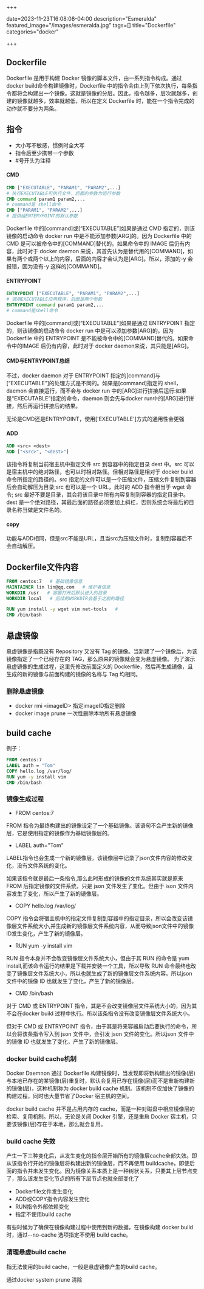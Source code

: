+++

date=2023-11-23T16:08:08-04:00
description="Esmeralda"
featured_image="/images/esmeralda.jpg"
tags=[]
title="Dockerfile"
categories="docker"

+++

## Dockerfile

Dockerfile 是用于构建 Docker 镜像的脚本文件，由一系列指令构成。通过 docker build命令构建镜像时，Dockerfile 中的指令会由上到下依次执行，每条指令都将会构建出一个镜像。这就是镜像的分层。因此，指令越多，层次就越多，创建的镜像就越多，效率就越低，所以在定义 Dockerfile 时，能在一个指令完成的动作就不要分为两条。

## 指令

* 大小写不敏感，惯例时全大写
* 指令后至少携带一个参数
* #号开头为注释

#### CMD

```dockerfile
CMD ["EXECUTABLE", "PARAM1", "PARAM2",...]
# 执行EXECUTABLE可执行文件，后面的参数为运行参数
CMD command param1 param2,...
# command是 shell命令
CMD ["PARAM1", "PARAM2",...]
# 提供给ENTERYPOINT的默认参数
```

Dockerfile 中的[command]或[“EXECUTABLE”]如果是通过 CMD 指定的，则该镜像的启动命令 docker run 中是不能添加参数[ARG]的。因为 Dockerfile 中的 CMD 是可以被命令中的[COMMAND]替代的。如果命令中的 IMAGE 后仍有内容，此时对于 docker daemon 来说，其首先认为是替代用的[COMMAND]，如果有两个或两个以上的内容，后面的内容才会认为是[ARG]。所以，添加的-y 会报错，因为没有-y 这样的[COMMAND]。

#### ENTRYPOINT

```dockerfile
ENTRYPOINT ["EXECUTABLE", "PARAM1", "PARAM2",...]
# 调用EXECUTABLE应用程序，后面是两个参数
ENTRYPOINT command param1 param2,...
# command是shell命令
```

Dockerfile 中的[command]或[“EXECUTABLE”]如果是通过 ENTRYPOINT 指定的，则该镜像的启动命令 docker run 中是可以添加参数[ARG]的。因为 Dockerfile 中的 ENTRYPOINT 是不能被命令中的[COMMAND]替代的。如果命令中的IMAGE 后仍有内容，此时对于 docker daemon来说，其只能是[ARG]。

#### CMD与ENTRYPOINT总结

不过，docker daemon 对于 ENTRYPOINT 指定的[command]与[“EXECUTABLE”]的处理方式是不同的。如果是[command]指定的 shell，daemon 会直接运行，而不会与 docker run 中的[ARG]进行拼接后运行:如果是“EXECUTABLE”指定的命令，daemon 则会先与docker run中的[ARG]进行拼接，然后再运行拼接后的结果。

无论是CMD还是ENTRYPOINT，使用['EXECUTABLE']方式的通用性会更强

#### ADD

```dockerfile
ADD <src> <dest>
ADD ["<src>", "<dest>"]
```

 该指令将复制当前宿主机中指定文件 src 到容器中的指定目录 dest 中。src 可以是宿主机中的绝对路径，也可以时相对路径。但相对路径是相对于 docker build 命令所指定的路径的。src 指定的文件可以是一个压缩文件，压缩文件复制到容器后会自动解压为目录;src 也可以是一个 URL，此时的 ADD 指令相当于 wget 命令; src 最好不要是目录，其会将该目录中所有内容复制到容器的指定目录中。dest 是一个绝对路径，其最后面的路径必须要加上斜杠，否则系统会将最后的目录名称当做是文件名的。

#### copy 

功能与ADD相同，但是src不能是URL，且当src为压缩文件时，复制到容器后不会自动解压。

## Dockerfile文件内容

```dockerfile
FROM centos:7   # 基础镜像信息
MAINTAINER lin lin@qq.com   # 维护者信息
WORKDIR /usr   # 容器打开后默认进入的目录
WORKDIR local   # 后续的WORKDIR会基于之前的路径

RUN yum install -y wget vim net-tools   # 
CMD /bin/bash
```

## 悬虚镜像

悬虚镜像是指既没有 Repository 又没有 Tag 的镜像。当新建了一个镜像后，为该镜像指定了一个已经存在的 TAG，那么原来的镜像就会变为悬虚镜像。
为了演示悬虚镜像的生成过程，这里先修改前面定义的 Dockerfile，然后再生成镜像，且生成的新的镜像与前面构建的镜像的名称与 Tag 均相同。

### 删除悬虚镜像

* docker rmi \<imageID\>   指定imageID指定删除
* docker image prune    一次性删除本地所有悬虚镜像



## build cache

例子：

```dockerfile
FROM centos:7
LABEL auth = "Tom"
COPY hello.log /var/log/
RUN yum -y install vim
CMD /bin/bash
```

### 镜像生成过程

* FROM centos:7

FROM 指令为最终构建出的镜像设定了一个基础镜像。该语句不会产生新的镜像层，它是使用指定的镜像作为基础镜像层的。

* LABEL auth="Tom"

LABEL指令也会生成一个新的镜像层，该镜像层中记录了json文件内容的修改变化，没有文件系统的变化。

如果该指令就是最后一条指令,那么此时形成的镜像的文件系统其实就是原来 FROM 后指定镜像的文件系统，只是 json 文件发生了变化。但由于 ison 文件内容发生了变化，所以产生了新的镜像层。

* COPY hello.log /var/log/

COPY 指令会将宿主机中的指定文件复制到容器中的指定目录，所以会改变该镜像层文件系统大小,并生成新的镜像层文件系统内容，从而导致json文件中的镜像ID发生变化，产生了新的镜像层。

* RUN yum -y install vim

RUN 指令本身并不会改变镜像层文件系统大小，但由于其 RUN 的命令是 yum install,而该命令运行的结果是下载并安装一个工具，所以导致 RUN 命令最终也改变了镜像层文件系统大小，所以也就生成了新的镜像层文件系统内容。所以json 文件中的镜像 ID 也就发生了变化，产生了新的镜像层。

* CMD /bin/bash

对于 CMD 或 ENTRYPOINT 指令，其是不会改变镜像层文件系统大小的，因为其不会在docker build 过程中执行。所以该条指令没有改变镜像层文件系统大小。

但对于 CMD 或 ENTRYPOINT 指令，由于其是将来容器启动后要执行的命令，所以会将该条指令写入到 json 文件中，会引发 json 文件的变化。所以json 文件中的镜像 ID 也就发生了变化，产生了新的镜像层。

### docker build cache机制

Docker Daemnon 通过 Dockerfile 构建镜像时，当发现即将新构建出的镜像(层)与本地已存在的某镜像(层)重复时，默认会复用已存在镜像(层)而不是重新构建新的镜像(层)，这种机制称为 docker build cache 机制。该机制不仅加快了镜像的构建过程，同时也大量节省了Docker 宿主机的空间。

docker build cache 并不是占用内存的 cache，而是一种对磁盘中相应镜像层的检索、复用机制。所以，无论是关闭 Docker 引擎，还是重启 Docker 宿主机，只要该镜像(层)存在于本地，那么就会复用。

### build cache 失效

产生一下三种变化后，从发生变化的指令层开始所有的镜像层cache全部失效。即从该指令行开始的镜像层将构建出新的镜像层，而不再使用 buildcache，即使后面的指令并未发生变化。因为镜像关系本质上是一种树状关系，只要其上层节点变了，那么该发生变化节点的所有下层节点也就全部变化了

* Dockerfile文件发生变化
* ADD或COPY指令内容发生变化
* RUN指令外部依赖变化
* 指定不使用build cache

有些时候为了确保在镜像构建过程中使用到新的数据，在镜像构建 docker build 时，通过--no-cache 选项指定不使用 build cache。

### 清理悬虚build cache

指无法使用的build  cache，一般是悬虚镜像产生的build cache。

通过docker system prune 清除





















